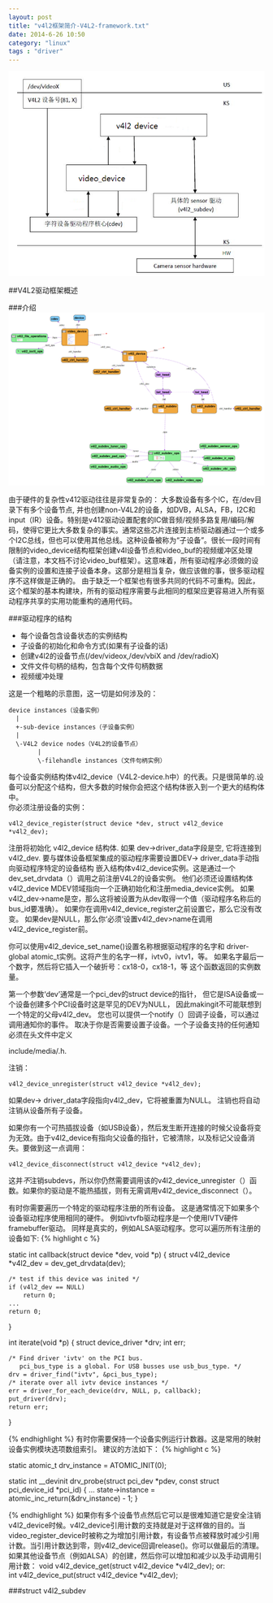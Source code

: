```yaml
---
layout: post
title: "v4l2框架简介-V4L2-framework.txt"
date: 2014-6-26 10:50
category: "linux"
tags : "driver"
---
```



![V4L2.png](/picture/V4L2.png) 

##V4L2驱动框架概述

###介绍
![v4l2-intro.png](/picture/v4l2-intro.png) 

由于硬件的复杂性v412驱动往往是非常复杂的： 大多数设备有多个IC，在/dev目录下有多个设备节点, 并也创建non-V4L2的设备，如DVB，ALSA，FB，I2C和input（IR）设备。特别是v412驱动设置配套的IC做音频/视频多路复用/编码/解码，使得它更比大多数复杂的事实。通常这些芯片连接到主桥驱动器通过一个或多个I2C总线，但也可以使用其他总线。这种设备被称为“子设备”。很长一段时间有限制的video_device结构框架创建v4l设备节点和video_buf的视频缓冲区处理（请注意，本文档不讨论video_buf框架）。这意味着，所有驱动程序必须做的设备实例的设置和连接子设备本身。这部分是相当复杂，做应该做的事，很多驱动程序不这样做是正确的。 由于缺乏一个框架也有很多共同的代码不可重构。因此，这个框架的基本构建块，所有的驱动程序需要与此相同的框架应更容易进入所有驱动程序共享的实用功能重构的通用代码。

###驱动程序的结构

- 每个设备包含设备状态的实例结构
- 子设备的初始化和命令方式(如果有子设备的话)
- 创建v4l2的设备节点(/dev/videox,/dev/vbiX and /dev/radioX)
- 文件文件句柄的结构，包含每个文件句柄数据
- 视频缓冲处理

这是一个粗略的示意图，这一切是如何涉及的：

    device instances（设备实例）
      |
      +-sub-device instances（子设备实例）
      |
      \-V4L2 device nodes（V4L2的设备节点）
            |
            \-filehandle instances（文件句柄实例）

每个设备实例结构体v4l2_device（V4L2-device.h中）的代表。只是很简单的.设备可以分配这个结构，但大多数的时候你会把这个结构体嵌入到一个更大的结构体中。                              
你必须注册设备的实例：                  

	v4l2_device_register(struct device *dev, struct v4l2_device *v4l2_dev);

注册将初始化 v4l2_device 结构体. 如果 dev->driver_data字段是空, 它将连接到 v4l2_dev.
要与媒体设备框架集成的驱动程序需要设置DEV-> driver_data手动指向驱动程序特定的设备结构
嵌入结构体v4l2_device实例。这是通过一个dev_set_drvdata（）调用之前注册V4L2的设备实例。
他们必须还设置结构体v4l2_device MDEV领域指向一个正确初始化和注册media_device实例。
如果v4l2_dev->name是空，那么这将被设置为从dev取得一个值（驱动程序名称后的
 bus_id要准确）。 如果你在调用v4l2_device_register之前设置它，那么它没有改变。
如果dev是NULL，那么你‘必须’设置v4l2_dev>name在调用v4l2_device_register前。

你可以使用v4l2_device_set_name()设置名称根据驱动程序的名字和
driver-global atomic_t实例。这将产生的名字一样，ivtv0，ivtv1，等。
如果名字最后一个数字，然后将它插入一个破折号：cx18-0，cx18-1，等
这个函数返回的实例数量。

第一个参数‘dev’通常是一个pci_dev的struct device的指针，
但它是ISA设备或一个设备创建多个PCI设备时这是罕见的DEV为NULL，
因此makingit不可能联想到一个特定的父母v4l2_dev。
您也可以提供一个notify（）回调子设备，可以通过调用通知你的事件。
取决于你是否需要设置子设备。一个子设备支持的任何通知必须在头文件中定义                                       

include/media/<subdevice>.h.

注销：

	v4l2_device_unregister(struct v4l2_device *v4l2_dev);

如果dev-> driver_data字段指向v4l2_dev，它将被重置为NULL。
注销也将自动注销从设备所有子设备。

如果你有一个可热插拔设备（如USB设备），然后发生断开连接的时候父设备将变为无效。由于v4l2_device有指向父设备的指针，它被清除，以及标记父设备消失。要做到这一点调用：

	v4l2_device_disconnect(struct v4l2_device *v4l2_dev);

这并*不*注销subdevs，所以你仍然需要调用该的v4l2_device_unregister（）函数。如果你的驱动是不能热插拔，则有无需调用v4l2_device_disconnect（）。

有时你需要遍历一个特定的驱动程序注册的所有设备。
这是通常情况下如果多个设备驱动程序使用相同的硬件。
例如ivtvfb驱动程序是一个使用IVTV硬件framebuffer驱动。
同样是真实的，例如ALSA驱动程序。您可以遍历所有注册的设备如下:
{% highlight c %}

static int callback(struct device *dev, void *p)
{
    struct v4l2_device *v4l2_dev = dev_get_drvdata(dev);

    /* test if this device was inited */
    if (v4l2_dev == NULL)
        return 0;
    ...
    return 0;
}

int iterate(void *p)
{
    struct device_driver *drv;
    int err;

    /* Find driver 'ivtv' on the PCI bus.
       pci_bus_type is a global. For USB busses use usb_bus_type. */
    drv = driver_find("ivtv", &pci_bus_type);
    /* iterate over all ivtv device instances */
    err = driver_for_each_device(drv, NULL, p, callback);
    put_driver(drv);
    return err;
}

{% endhighlight %}
有时你需要保持一个设备实例运行计数器。这是常用的映射设备实例模块选项数组索引。
建议的方法如下：
{% highlight c %}

static atomic_t drv_instance = ATOMIC_INIT(0);

static int __devinit drv_probe(struct pci_dev *pdev,
                const struct pci_device_id *pci_id)
{
    ...
    state->instance = atomic_inc_return(&drv_instance) - 1;
}

{% endhighlight %}
如果你有多个设备节点然后它可以是很难知道它是安全注销v4l2_device时候。v4l2_device引用计数的支持就是对于这样做的目的。当video_register_device时被称之为增加引用计数，有设备节点被释放时减少引用计数。当引用计数达到零，则v4l2_device回调release()。你可以做最后的清理。如果其他设备节点（例如ALSA）的创建，然后你可以增加和减少以及手动调用引用计数：
       void v4l2_device_get(struct v4l2_device *v4l2_dev);
or:           
       int v4l2_device_put(struct v4l2_device *v4l2_dev);

###struct v4l2_subdev
